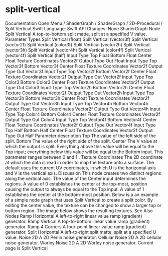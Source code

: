 # split-vertical
 Documentation 
 Open Menu 
/
 ShaderGraph 
/
ShaderGraph
/
 2D-Procedural 
/
 Split Vertical 
Swift
Language: 
Swift
 API Changes: 
None
ShaderGraph Node
Split Vertical
A top-to-bottom split matte, split at a specified V value.
Parameter Types
 Split Vertical (float) 
 Split Vertical (vector3f) 
 Split Vertical (vector2f) 
 Split Vertical (color3f) 
 Split Vertical (vector2h) 
 Split Vertical (vector3h) 
 Split Vertical (vector4h) 
 Split Vertical (color4f) 
 Split Vertical (vector4f) 
 Split Vertical (half) 
Input
Type
Top
Float
Bottom
Float
Center
Float
Texture Coordinates
Vector2f
Output
Type
Out
Float
Input
Type
Top
Vector3f
Bottom
Vector3f
Center
Float
Texture Coordinates
Vector2f
Output
Type
Out
Vector3f
Input
Type
Top
Vector2f
Bottom
Vector2f
Center
Float
Texture Coordinates
Vector2f
Output
Type
Out
Vector2f
Input
Type
Top
Color3
Bottom
Color3
Center
Float
Texture Coordinates
Vector2f
Output
Type
Out
Color3
Input
Type
Top
Vector2h
Bottom
Vector2h
Center
Float
Texture Coordinates
Vector2f
Output
Type
Out
Vector2h
Input
Type
Top
Vector3h
Bottom
Vector3h
Center
Float
Texture Coordinates
Vector2f
Output
Type
Out
Vector3h
Input
Type
Top
Vector4h
Bottom
Vector4h
Center
Float
Texture Coordinates
Vector2f
Output
Type
Out
Vector4h
Input
Type
Top
Color4
Bottom
Color4
Center
Float
Texture Coordinates
Vector2f
Output
Type
Out
Color4
Input
Type
Top
Vector4f
Bottom
Vector4f
Center
Float
Texture Coordinates
Vector2f
Output
Type
Out
Vector4f
Input
Type
Top
Half
Bottom
Half
Center
Float
Texture Coordinates
Vector2f
Output
Type
Out
Half
Parameter description
Top
The value of the left side of the split.
Bottom
The value of the right side of the split.
Center
The 
V
 value at which the output is split. Everything above this value will be equal to the 
Top
 input; everything below this value will be equal to the 
Bottom
 input. This parameter ranges between 
0
 and 
1
.
Texture Coordinates
The 2D coordinate at which the data is read in order to map the texture onto a surface. The default uses the current 
UV
 coordinates, in which 
U
 is the horizontal axis and 
V
 is the vertical axis.
Discussion
This node creates two distinct regions along the vertical axis. The value of the 
Center
 input determines the regions. A value of 
0
 establishes the center at the top-most, position causing the output to always be equal to the 
Top
 input. A value of 
1
 establishes the center at the bottom-most position. Below is a an example of a simple node graph that uses Split Vertical to create a split color.
By editing the center value, the texture can be changed to show a larger top or bottom region. The image below shows the resulting textures.
See Also
Nodes
Ramp Horizontal
A left-to-right linear value ramp (gradient) generator.
Ramp Vertical
A top-to-bottom linear value ramp (gradient) generator.
Ramp 4 Corners
A four-point linear value ramp (gradient) generator.
Split Horizontal
A left-to-right split matte, split at a specified U value.
Noise 2D
A 2D Perlin noise generator.
Cellular Noise 2D
A 2D cellular noise generator.
Worley Noise 2D
A 2D Worley noise generator.
 Current page is Split Vertical 